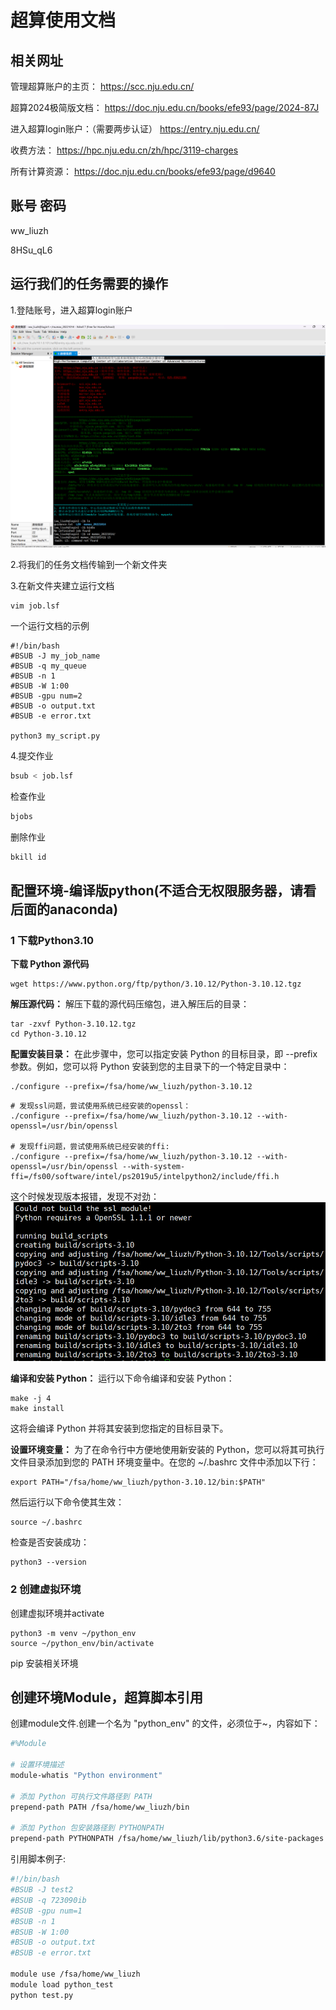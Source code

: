 # 超算使用文档

## 相关网址

管理超算账户的主页：
https://scc.nju.edu.cn/

超算2024极简版文档：
https://doc.nju.edu.cn/books/efe93/page/2024-87J

进入超算login账户：（需要两步认证）
https://entry.nju.edu.cn/

收费方法：
https://hpc.nju.edu.cn/zh/hpc/3119-charges

所有计算资源：
https://doc.nju.edu.cn/books/efe93/page/d9640

## 账号 密码

ww_liuzh

8HSu_qL6

## 运行我们的任务需要的操作

1.登陆账号，进入超算login账户

![alt text](1.png)

2.将我们的任务文档传输到一个新文件夹

3.在新文件夹建立运行文档

```
vim job.lsf
```

一个运行文档的示例

```vim linenums="1"
#!/bin/bash
#BSUB -J my_job_name
#BSUB -q my_queue
#BSUB -n 1
#BSUB -W 1:00
#BSUB -gpu num=2
#BSUB -o output.txt
#BSUB -e error.txt

python3 my_script.py
```

4.提交作业

```bash
bsub < job.lsf
```

检查作业

```bash
bjobs
```

删除作业

```bash
bkill id
```

## 配置环境-编译版python(不适合无权限服务器，请看后面的anaconda)

### 1 下载Python3.10

**下载 Python 源代码**

```
wget https://www.python.org/ftp/python/3.10.12/Python-3.10.12.tgz
```

**解压源代码：**
解压下载的源代码压缩包，进入解压后的目录：

```
tar -zxvf Python-3.10.12.tgz
cd Python-3.10.12
```

**配置安装目录：**
在此步骤中，您可以指定安装 Python 的目标目录，即 --prefix 参数。例如，您可以将 Python 安装到您的主目录下的一个特定目录中：

```
./configure --prefix=/fsa/home/ww_liuzh/python-3.10.12
```

```ssh
# 发现ssl问题，尝试使用系统已经安装的openssl：
./configure --prefix=/fsa/home/ww_liuzh/python-3.10.12 --with-openssl=/usr/bin/openssl

# 发现ffi问题，尝试使用系统已经安装的ffi:
./configure --prefix=/fsa/home/ww_liuzh/python-3.10.12 --with-openssl=/usr/bin/openssl --with-system-ffi=/fs00/software/intel/ps2019u5/intelpython2/include/ffi.h
```

这个时候发现版本报错，发现不对劲：
![alt text](image.png)

**编译和安装 Python：**
运行以下命令编译和安装 Python：


```
make -j 4
make install
```

这将会编译 Python 并将其安装到您指定的目标目录下。

**设置环境变量：**
为了在命令行中方便地使用新安装的 Python，您可以将其可执行文件目录添加到您的 PATH 环境变量中。在您的 ~/.bashrc 文件中添加以下行：


```
export PATH="/fsa/home/ww_liuzh/python-3.10.12/bin:$PATH"
```

然后运行以下命令使其生效：

```
source ~/.bashrc
```

检查是否安装成功：

```
python3 --version
```

### 2 创建虚拟环境

创建虚拟环境并activate

```
python3 -m venv ~/python_env
source ~/python_env/bin/activate
```

pip 安装相关环境

## 
## 创建环境Module，超算脚本引用

创建module文件.创建一个名为 "python_env" 的文件，必须位于~，内容如下：

```bash
#%Module

# 设置环境描述
module-whatis "Python environment"

# 添加 Python 可执行文件路径到 PATH
prepend-path PATH /fsa/home/ww_liuzh/bin

# 添加 Python 包安装路径到 PYTHONPATH
prepend-path PYTHONPATH /fsa/home/ww_liuzh/lib/python3.6/site-packages
```

引用脚本例子:

```bash
#!/bin/bash
#BSUB -J test2
#BSUB -q 723090ib
#BSUB -gpu num=1
#BSUB -n 1
#BSUB -W 1:00
#BSUB -o output.txt
#BSUB -e error.txt

module use /fsa/home/ww_liuzh
module load python_test
python test.py
```
